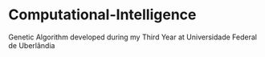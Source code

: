 # Computational-Intelligence
Genetic Algorithm developed during my Third Year at Universidade Federal de Uberlândia
